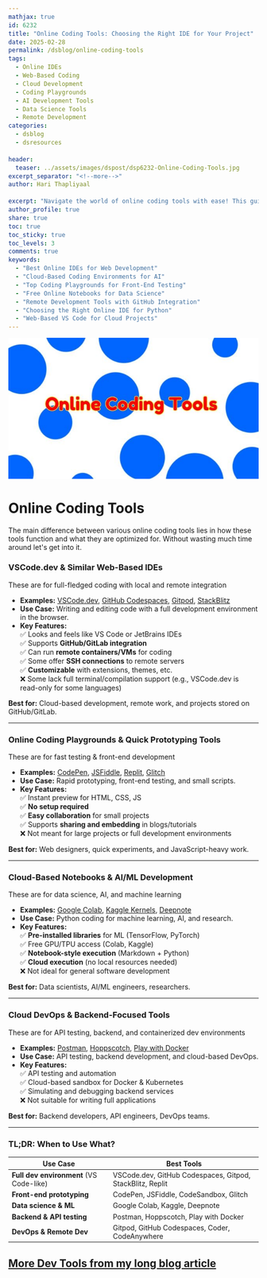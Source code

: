 ```yaml
---
mathjax: true
id: 6232
title: "Online Coding Tools: Choosing the Right IDE for Your Project"
date: 2025-02-28
permalink: /dsblog/online-coding-tools
tags:
  - Online IDEs
  - Web-Based Coding
  - Cloud Development
  - Coding Playgrounds
  - AI Development Tools
  - Data Science Tools
  - Remote Development
categories:
  - dsblog
  - dsresources

header:
  teaser: ../assets/images/dspost/dsp6232-Online-Coding-Tools.jpg
excerpt_separator: "<!--more-->"
author: Hari Thapliyaal

excerpt: "Navigate the world of online coding tools with ease! This guide breaks down the best web-based IDEs, coding playgrounds, and cloud notebooks for various development needs. Discover the perfect tool for your next project, whether it's front-end prototyping, AI development, or data science research."
author_profile: true
share: true
toc: true
toc_sticky: true
toc_levels: 3
comments: true
keywords:
  - "Best Online IDEs for Web Development"
  - "Cloud-Based Coding Environments for AI"
  - "Top Coding Playgrounds for Front-End Testing"
  - "Free Online Notebooks for Data Science"
  - "Remote Development Tools with GitHub Integration"
  - "Choosing the Right Online IDE for Python"
  - "Web-Based VS Code for Cloud Projects"
---
```


![Online Coding Tools](../assets/images/dspost/dsp6232-Online-Coding-Tools.jpg)

# Online Coding Tools

The main difference between various online coding tools lies in how these tools function and what they are optimized for. Without wasting much time around let's get into it.

### VSCode.dev & Similar Web-Based IDEs
These are for full-fledged coding with local and remote integration

- **Examples:** [VSCode.dev](https://vscode.dev/), [GitHub Codespaces](https://github.com/features/codespaces), [Gitpod](https://www.gitpod.io/), [StackBlitz](https://stackblitz.com/)  
- **Use Case:** Writing and editing code with a full development environment in the browser.  
- **Key Features:**  
  ✅ Looks and feels like VS Code or JetBrains IDEs  
  ✅ Supports **GitHub/GitLab integration**  
  ✅ Can run **remote containers/VMs** for coding  
  ✅ Some offer **SSH connections** to remote servers  
  ✅ **Customizable** with extensions, themes, etc.  
  ❌ Some lack full terminal/compilation support (e.g., VSCode.dev is read-only for some languages)  

**Best for:** Cloud-based development, remote work, and projects stored on GitHub/GitLab.  

---

### Online Coding Playgrounds & Quick Prototyping Tools
These are for fast testing & front-end development

- **Examples:** [CodePen](https://codepen.io/), [JSFiddle](https://jsfiddle.net/), [Replit](https://replit.com/), [Glitch](https://glitch.com/)  
- **Use Case:** Rapid prototyping, front-end testing, and small scripts.  
- **Key Features:**  
  ✅ Instant preview for HTML, CSS, JS  
  ✅ **No setup required**  
  ✅ **Easy collaboration** for small projects  
  ✅ Supports **sharing and embedding** in blogs/tutorials  
  ❌ Not meant for large projects or full development environments  

**Best for:** Web designers, quick experiments, and JavaScript-heavy work.  

---

### Cloud-Based Notebooks & AI/ML Development
These are for data science, AI, and machine learning

- **Examples:** [Google Colab](https://colab.research.google.com/), [Kaggle Kernels](https://www.kaggle.com/code), [Deepnote](https://deepnote.com/)  
- **Use Case:** Python coding for machine learning, AI, and research.  
- **Key Features:**  
  ✅ **Pre-installed libraries** for ML (TensorFlow, PyTorch)  
  ✅ Free GPU/TPU access (Colab, Kaggle)  
  ✅ **Notebook-style execution** (Markdown + Python)  
  ✅ **Cloud execution** (no local resources needed)  
  ❌ Not ideal for general software development  

**Best for:** Data scientists, AI/ML engineers, researchers.  

---

### Cloud DevOps & Backend-Focused Tools
These are for API testing, backend, and containerized dev environments

- **Examples:** [Postman](https://www.postman.com/), [Hoppscotch](https://hoppscotch.io/), [Play with Docker](https://labs.play-with-docker.com/)  
- **Use Case:** API testing, backend development, and cloud-based DevOps.  
- **Key Features:**  
  ✅ API testing and automation  
  ✅ Cloud-based sandbox for Docker & Kubernetes  
  ✅ Simulating and debugging backend services  
  ❌ Not suitable for writing full applications  

**Best for:** Backend developers, API engineers, DevOps teams.  

---

### TL;DR: When to Use What?

| **Use Case**               | **Best Tools** |
|----------------------------|---------------|
| **Full dev environment** (VS Code-like) | VSCode.dev, GitHub Codespaces, Gitpod, StackBlitz, Replit |
| **Front-end prototyping**  | CodePen, JSFiddle, CodeSandbox, Glitch |
| **Data science & ML**      | Google Colab, Kaggle, Deepnote |
| **Backend & API testing**  | Postman, Hoppscotch, Play with Docker |
| **DevOps & Remote Dev**    | Gitpod, GitHub Codespaces, Coder, CodeAnywhere |

## [More Dev Tools from my long blog article](/dsblog/ai-resources#online-coding-tools)
